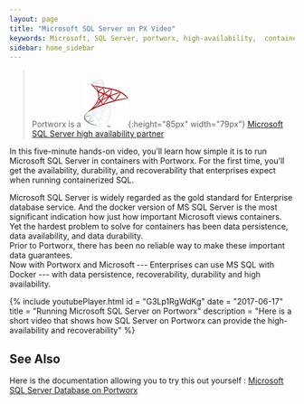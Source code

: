 ```yaml
---
layout: page
title: "Microsoft SQL Server on PX Video"
keywords: Microsoft, SQL Server, portworx, high-availability,  container, storage
sidebar: home_sidebar
---
```



><br/>Portworx is a ![Microsoft Logo](/images/mssqllogo.png){:height="85px" width="79px"} [Microsoft SQL Server high availability partner](https://docs.microsoft.com/en-us/sql/sql-server/partner-hadr-sql-server)

In this five-minute hands-on video, 
you’ll learn how simple it is to run Microsoft SQL Server in containers with Portworx. 
For the first time, you’ll get the availability, durability, and recoverability 
that enterprises expect when running containerized SQL.

Microsoft SQL Server is widely regarded as the gold standard for Enterprise database service. 
And the docker version of MS SQL Server is the most significant indication how just how important Microsoft views containers.
Yet the hardest problem to solve for containers has been data persistence, data availability, and data durability.    
Prior to Portworx, there has been no reliable way to make these important data guarantees.    
Now with Portworx and Microsoft --- Enterprises can use MS SQL with Docker --- 
with data persistence, recoverability, durability and high availability.

{%
    include youtubePlayer.html
    id = "G3Lp1RgWdKg"
    date = "2017-06-17"
    title = "Running Microsoft SQL Server on Portworx"
    description = "Here is a short video that shows how SQL Server on Portworx can provide the high-availability and recoverability"
%}


## See Also
Here is the documentation allowing you to try this out yourself :
[Microsoft SQL Server Database on Portworx](/applications/mssql-server.html)
